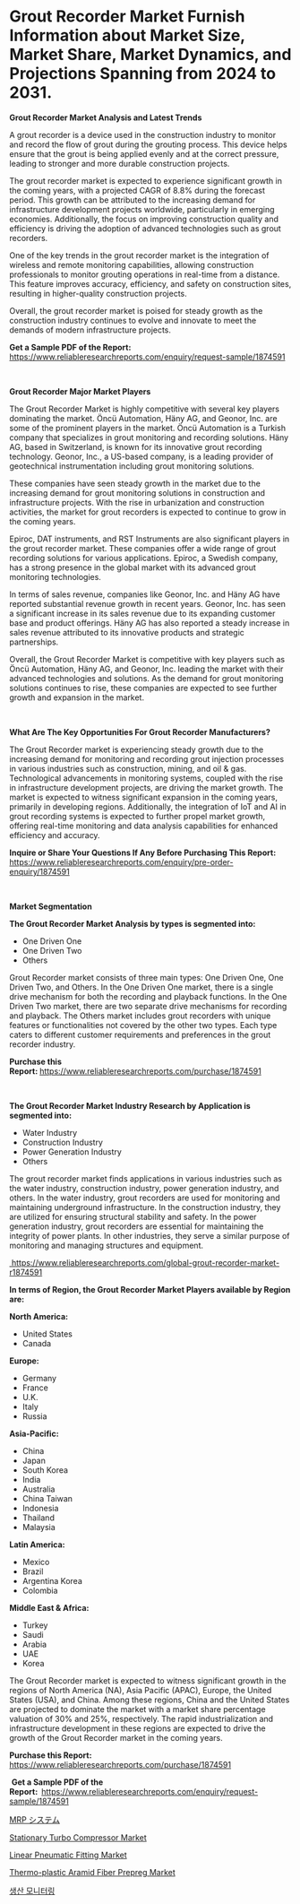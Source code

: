 <p><h1>Grout Recorder Market Furnish Information about Market Size, Market Share, Market Dynamics, and Projections Spanning from 2024 to 2031.</h1></p><p><strong>Grout Recorder Market Analysis and Latest Trends</strong></p>
<p><p>A grout recorder is a device used in the construction industry to monitor and record the flow of grout during the grouting process. This device helps ensure that the grout is being applied evenly and at the correct pressure, leading to stronger and more durable construction projects.</p><p>The grout recorder market is expected to experience significant growth in the coming years, with a projected CAGR of 8.8% during the forecast period. This growth can be attributed to the increasing demand for infrastructure development projects worldwide, particularly in emerging economies. Additionally, the focus on improving construction quality and efficiency is driving the adoption of advanced technologies such as grout recorders.</p><p>One of the key trends in the grout recorder market is the integration of wireless and remote monitoring capabilities, allowing construction professionals to monitor grouting operations in real-time from a distance. This feature improves accuracy, efficiency, and safety on construction sites, resulting in higher-quality construction projects.</p><p>Overall, the grout recorder market is poised for steady growth as the construction industry continues to evolve and innovate to meet the demands of modern infrastructure projects.</p></p>
<p><strong>Get a Sample PDF of the Report:&nbsp;</strong> <a href="https://www.reliableresearchreports.com/enquiry/request-sample/1874591">https://www.reliableresearchreports.com/enquiry/request-sample/1874591</a></p>
<p>&nbsp;</p>
<p><strong>Grout Recorder Major Market Players</strong></p>
<p><p>The Grout Recorder Market is highly competitive with several key players dominating the market. Öncü Automation, Häny AG, and Geonor, Inc. are some of the prominent players in the market. Öncü Automation is a Turkish company that specializes in grout monitoring and recording solutions. Häny AG, based in Switzerland, is known for its innovative grout recording technology. Geonor, Inc., a US-based company, is a leading provider of geotechnical instrumentation including grout monitoring solutions.</p><p>These companies have seen steady growth in the market due to the increasing demand for grout monitoring solutions in construction and infrastructure projects. With the rise in urbanization and construction activities, the market for grout recorders is expected to continue to grow in the coming years.</p><p>Epiroc, DAT instruments, and RST Instruments are also significant players in the grout recorder market. These companies offer a wide range of grout recording solutions for various applications. Epiroc, a Swedish company, has a strong presence in the global market with its advanced grout monitoring technologies.</p><p>In terms of sales revenue, companies like Geonor, Inc. and Häny AG have reported substantial revenue growth in recent years. Geonor, Inc. has seen a significant increase in its sales revenue due to its expanding customer base and product offerings. Häny AG has also reported a steady increase in sales revenue attributed to its innovative products and strategic partnerships.</p><p>Overall, the Grout Recorder Market is competitive with key players such as Öncü Automation, Häny AG, and Geonor, Inc. leading the market with their advanced technologies and solutions. As the demand for grout monitoring solutions continues to rise, these companies are expected to see further growth and expansion in the market.</p></p>
<p>&nbsp;</p>
<p><strong>What Are The Key Opportunities For Grout Recorder Manufacturers?</strong></p>
<p><p>The Grout Recorder market is experiencing steady growth due to the increasing demand for monitoring and recording grout injection processes in various industries such as construction, mining, and oil & gas. Technological advancements in monitoring systems, coupled with the rise in infrastructure development projects, are driving the market growth. The market is expected to witness significant expansion in the coming years, primarily in developing regions. Additionally, the integration of IoT and AI in grout recording systems is expected to further propel market growth, offering real-time monitoring and data analysis capabilities for enhanced efficiency and accuracy.</p></p>
<p><strong>Inquire or Share Your Questions If Any Before Purchasing This Report:</strong> <a href="https://www.reliableresearchreports.com/enquiry/pre-order-enquiry/1874591">https://www.reliableresearchreports.com/enquiry/pre-order-enquiry/1874591</a></p>
<p>&nbsp;</p>
<p><strong>Market Segmentation</strong></p>
<p><strong>The Grout Recorder Market Analysis by types is segmented into:</strong></p>
<p><ul><li>One Driven One</li><li>One Driven Two</li><li>Others</li></ul></p>
<p><p>Grout Recorder market consists of three main types: One Driven One, One Driven Two, and Others. In the One Driven One market, there is a single drive mechanism for both the recording and playback functions. In the One Driven Two market, there are two separate drive mechanisms for recording and playback. The Others market includes grout recorders with unique features or functionalities not covered by the other two types. Each type caters to different customer requirements and preferences in the grout recorder industry.</p></p>
<p><strong>Purchase this Report:&nbsp;</strong><a href="https://www.reliableresearchreports.com/purchase/1874591">https://www.reliableresearchreports.com/purchase/1874591</a></p>
<p>&nbsp;</p>
<p><strong>The Grout Recorder Market Industry Research by Application is segmented into:</strong></p>
<p><ul><li>Water Industry</li><li>Construction Industry</li><li>Power Generation Industry</li><li>Others</li></ul></p>
<p><p>The grout recorder market finds applications in various industries such as the water industry, construction industry, power generation industry, and others. In the water industry, grout recorders are used for monitoring and maintaining underground infrastructure. In the construction industry, they are utilized for ensuring structural stability and safety. In the power generation industry, grout recorders are essential for maintaining the integrity of power plants. In other industries, they serve a similar purpose of monitoring and managing structures and equipment.</p></p>
<p><a href="https://www.reliableresearchreports.com/global-grout-recorder-market-r1874591">&nbsp;https://www.reliableresearchreports.com/global-grout-recorder-market-r1874591</a></p>
<p><strong>In terms of Region, the Grout Recorder Market Players available by Region are:</strong></p>
<p>
    <p> <strong> North America: </strong>
        <ul>
            <li>United States</li>
            <li>Canada</li>
        </ul>
        </p> 
    <p> <strong> Europe: </strong>
        <ul>
            <li>Germany</li>
            <li>France</li>
            <li>U.K.</li>
            <li>Italy</li>
            <li>Russia</li>
        </ul>
        </p> 
    <p> <strong> Asia-Pacific: </strong>
        <ul>
            <li>China</li>
            <li>Japan</li>
            <li>South Korea</li>
            <li>India</li>
            <li>Australia</li>
            <li>China Taiwan</li>
            <li>Indonesia</li>
            <li>Thailand</li>
            <li>Malaysia</li>
        </ul>
        </p> 
    <p> <strong> Latin America: </strong>
        <ul>
            <li>Mexico</li>
            <li>Brazil</li>
            <li>Argentina Korea</li>
            <li>Colombia</li>
        </ul>
        </p> 
    <p> <strong> Middle East & Africa: </strong>
        <ul>
            <li>Turkey</li>
            <li>Saudi</li>
            <li>Arabia</li>
            <li>UAE</li>
            <li>Korea</li>
        </ul>
    </p>
    </p>
<p><p>The Grout Recorder market is expected to witness significant growth in the regions of North America (NA), Asia Pacific (APAC), Europe, the United States (USA), and China. Among these regions, China and the United States are projected to dominate the market with a market share percentage valuation of 30% and 25%, respectively. The rapid industrialization and infrastructure development in these regions are expected to drive the growth of the Grout Recorder market in the coming years.</p></p>
<p><strong>Purchase this Report: </strong><a href="https://www.reliableresearchreports.com/purchase/1874591">https://www.reliableresearchreports.com/purchase/1874591</a></p>
<p>&nbsp;<strong>Get a Sample PDF of the Report:&nbsp;&nbsp;</strong><a href="https://www.reliableresearchreports.com/enquiry/request-sample/1874591">https://www.reliableresearchreports.com/enquiry/request-sample/1874591</a></p>
<p><strong></strong></p>
<p><p><a href="https://github.com/bucuel854722/Market-Research-Report-List-1/blob/main/856854943837.md">MRP システム</a></p><p><a href="https://github.com/cecuraprangm/Market-Research-Report-List-2/blob/main/stationary-turbo-compressor-market.md">Stationary Turbo Compressor Market</a></p><p><a href="https://github.com/fiixsa/Market-Research-Report-List-2/blob/main/linear-pneumatic-fitting-market.md">Linear Pneumatic Fitting Market</a></p><p><a href="https://sore-arch-6db.notion.site/Thermo-plastic-Aramid-Fiber-Prepreg-Market-Trends-Forecast-and-Competitive-Analysis-to-2031-596592097a8345b79bad4edb9bbebbfc">Thermo-plastic Aramid Fiber Prepreg Market</a></p><p><a href="https://github.com/TimmyMann6767/Market-Research-Report-List-1/blob/main/596549440319.md">생산 모니터링</a></p></p>